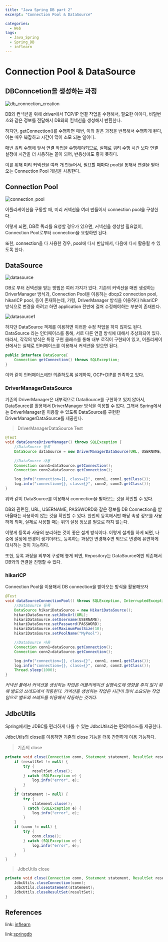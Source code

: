 ```yaml
---
title: "Java Spring DB part 2"
excerpt: "Connection Pool & DataSource"

categories:
  - Web
tags:
  - Java_Spring
  - Spring_DB
  - inflearn
---
```


# Connection Pool & DataSource

## DBConncetion을 생성하는 과정

![db_connection_creation](/assets/images/jsf/Spring_DB/db_connection_creation.png)

DB와 컨넥션을 위해 driver에서 TCP/IP 연결 작업을 수행해서, 필요한 아이디, 비밀번호와 같은 정보를 전달해서 DB와의 컨넥션을 생성해서 반환한다.

하지만, getConnection()를 수행하면 매번, 이와 같은 과정을 반복해서 수행하게 된다, 이는 매우 복잡하고 시간이 많이 소모 되는 일이다.

매번 쿼리 수행에 앞서 연결 작업을 수행해야되므로, 실제로 쿼리 수행 시간 보다 연결 설정에 시간을 더 사용하는 꼴이 되어, 반응성에도 좋지 못하다.

이를 위해 미리 커넥션을 여러 개 만들어서, 필요할 때마다 pool을 통해서 연결을 받아오는  Connection Pool 개념을 사용한다.

## Connection Pool

![connection_pool](/assets/images/jsf/Spring_DB/connection_pool.png)

어플리케이션을 구동할 때, 미리 커넥션을 여러 만들어서 connection pool을 구성한다.

이렇게 되면, DB로 쿼리를 요청할 경우가 있으면, 커넥션을 생성할 필요없이, Connection Pool로부터 connection을 요청하면 된다.

또한, connection을 다 사용한 경우, pool에 다시 반납해서, 다음에 다시 활용될 수 있도록 한다.

## DataSource

![datasource](/assets/images/jsf/Spring_DB/datasource.png)

DB로 부터 컨넥션을 받는 방법은 여러 가지가 있다. 기존의 커넥션을 매번 생성하는 DriverManager 방식과, Connection Pool을 이용하는 dbcp2 connection pool, hikariCP pool, 등이 존재하는데, 가령, DriverManager 방식을 이용하다 hikariCP 방식으로 변경을 하려고 하면 application 전반에 걸쳐 수정해야하는 부분이 존재한다.

![datasource1](/assets/images/jsf/Spring_DB/datasource1.png)

하지만 DataSource 객체를 이용하면 이러한 수정 작업을 하지 않아도 된다.
DataSource 라는 인터페이스를 통해, 서로 다른 연결 방식에 대해서 추상화되어 있다. 따라서, 각각의 방식은 특정 구현 클래스를 통해 내부 로직이 구현되어 있고, 어플리케이션에서는 실제로 인터페이스를 이용해서 커넥션을 얻으면 된다.

```java
public interface DataSource{
    Connection getConnection() throws SQLException;
}
```

이와 같이 인터페이스에만 의존하도록 설계하여, OCP+DIP를 만족하고 있다.

### DriverManagerDataSource

기존의 DriverManager은 내부적으로 DataSource를 구현하고 있지 않아서, DataSource를 활용해서 DriverManager 방식을 이용할 수 없다. 그래서 Spring에서는 DriverManager을 이용할 수 있도록 DataSource를 구현한 DriverManagerDataSource를 제공한다.

> DriverManagerDataSource Test

```java
@Test
void dataSourceDriverManager() throws SQLException {
    //DataSource 등록
    DataSource dataSource = new DriverManagerDataSource(URL, USERNAME, PASSWORD);
    
    //DataSource 사용
    Connection conn1=dataSource.getConnection();
    Connection conn2=dataSource.getConnection();

    log.info("connection={}, class={}", conn1, conn1.getClass());
    log.info("connection={}, class={}", conn2, conn2.getClass());
}
```
위와 같이 DataSource를 이용해서 connection을 받아오는 것을 확인할 수 있다.

DB와 관련된, URL, USERNAME, PASSWORD와 같은 정보를 DB Connection을 받아올때는 사용하지 않는 것을 확인할 수 있다. 한번의 등록에서만 해당 속성 정보를 사용하게 되며, 실제로 사용할 때는 위의 설정 정보를 필요로 하지 않는다.

이렇게 등록과 사용의 분리하는 것이 좋은 설계 방식이다. 이렇게 설계를 하게 되면, 나중에 설정에 변경이 생기더라도, 등록하는 과정만 변경해주면 되므로 변경에 유연하게 대처하는 것이 가능하다.

또한, 등록 과정을 외부에 구성해 놓게 되면, Repository는 DataSource에만 의존해서 DB와의 연결을 진행할 수 있다.

### hikariCP

Connection Pool을 이용해서 DB connection을 받아오는 방식을 활용해보자

```java
@Test
void dataSourceConnectionPool() throws SQLException, InterruptedException {
    //DataSource 등록
    DataSource hikariDataSource = new HikariDataSource();
    hikariDataSource.setJdbcUrl(URL);
    hikariDataSource.setUsername(USERNAME);
    hikariDataSource.setPassword(PASSWORD);
    hikariDataSource.setMaximumPoolSize(10);
    hikariDataSource.setPoolName("MyPool");

    //DataSource 사용
    Connection conn1=dataSource.getConnection();
    Connection conn2=dataSource.getConnection();

    log.info("connection={}, class={}", conn1, conn1.getClass());
    log.info("connection={}, class={}", conn2, conn2.getClass());
    Thread.sleep(1000);
}
```

*커넥션 풀에서 커넥션을 생성하는 작업은 어플리케이션 실행속도에 영향을 주지 않기 위해 별도의 쓰레드에서 작동한다. 커넥션을 생성하는 작업은 시간이 많이 소요되는 작업임으로 별도의 쓰레드를 이용해서 작동하는 것이다.*

## JdbcUtils

Spring에서는 JDBC를 편리하게 다룰 수 있는 JdbcUtils라는 편의메소드를 제공한다.

JdbcUtils의 close를 이용하면 기존의 close 기능을 더욱 간편하게 이용 가능하다.

> 기존의 close

```java
private void close(Connection conn, Statement statement, ResultSet resultSet){
    if (resultSet != null) {
        try {
            resultSet.close();
        } catch (SQLException e) {
            log.info("error", e);
        }
    }
    if (statement != null) {
        try {
            statement.close();
        } catch (SQLException e) {
            log.info("error", e);
        }
    }
    if (conn != null) {
        try {
            conn.close();
        } catch (SQLException e) {
            log.info("error", e);
        }
    }
}
```

> JdbcUtils close

```java
private void close(Connection conn, Statement statement, ResultSet resultSet){
    JdbcUtils.closeConnection(conn);
    JdbcUtils.closeStatement(statement);
    JdbcUtils.closeResultSet(resultSet);
}
```

## References
link: [inflearn](https://www.inflearn.com/roadmaps/373)

link:[springdb](https://www.inflearn.com/course/%EC%8A%A4%ED%94%84%EB%A7%81-db-1/dashboard)



